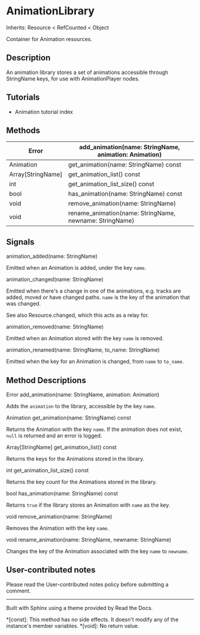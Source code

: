 # AnimationLibrary

Inherits: Resource < RefCounted < Object

Container for Animation resources.

## Description

An animation library stores a set of animations accessible through StringName
keys, for use with AnimationPlayer nodes.

## Tutorials

  * Animation tutorial index

## Methods

Error | add_animation(name: StringName, animation: Animation)  
---|---  
Animation | get_animation(name: StringName) const  
Array[StringName] | get_animation_list() const  
int | get_animation_list_size() const  
bool | has_animation(name: StringName) const  
void | remove_animation(name: StringName)  
void | rename_animation(name: StringName, newname: StringName)  
  
## Signals

animation_added(name: StringName)

Emitted when an Animation is added, under the key `name`.

animation_changed(name: StringName)

Emitted when there's a change in one of the animations, e.g. tracks are added,
moved or have changed paths. `name` is the key of the animation that was
changed.

See also Resource.changed, which this acts as a relay for.

animation_removed(name: StringName)

Emitted when an Animation stored with the key `name` is removed.

animation_renamed(name: StringName, to_name: StringName)

Emitted when the key for an Animation is changed, from `name` to `to_name`.

## Method Descriptions

Error add_animation(name: StringName, animation: Animation)

Adds the `animation` to the library, accessible by the key `name`.

Animation get_animation(name: StringName) const

Returns the Animation with the key `name`. If the animation does not exist,
`null` is returned and an error is logged.

Array[StringName] get_animation_list() const

Returns the keys for the Animations stored in the library.

int get_animation_list_size() const

Returns the key count for the Animations stored in the library.

bool has_animation(name: StringName) const

Returns `true` if the library stores an Animation with `name` as the key.

void remove_animation(name: StringName)

Removes the Animation with the key `name`.

void rename_animation(name: StringName, newname: StringName)

Changes the key of the Animation associated with the key `name` to `newname`.

## User-contributed notes

Please read the User-contributed notes policy before submitting a comment.

* * *

Built with Sphinx using a theme provided by Read the Docs.

  *[const]: This method has no side effects. It doesn't modify any of the instance's member variables.
  *[void]: No return value.

